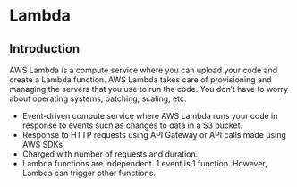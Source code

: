 # Lambda

## Introduction

AWS Lambda is a compute service where you can upload your code and create a Lambda function. AWS Lambda takes care of provisioning and managing the servers that you use to run the code. You don’t have to worry about operating systems, patching, scaling, etc.

*   Event-driven compute service where AWS Lambda runs your code in response to events such as changes to data in a S3 bucket.
*   Response to HTTP requests using API Gateway or API calls made using AWS SDKs.
*   Charged with number of requests and duration.
*   Lambda functions are independent. 1 event is 1 function. However, Lambda can trigger other functions.